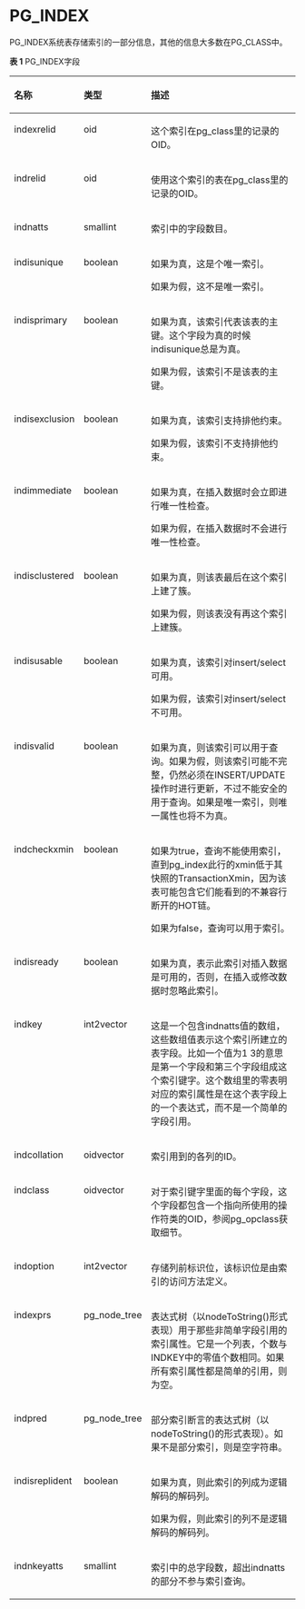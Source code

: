 # PG\_INDEX<a name="ZH-CN_TOPIC_0289900943"></a>

PG\_INDEX系统表存储索引的一部分信息，其他的信息大多数在PG\_CLASS中。

**表 1**  PG\_INDEX字段

<a name="zh-cn_topic_0283137672_zh-cn_topic_0237122293_zh-cn_topic_0059777688_t553335b97ca24b16be6f2a8fad19d59a"></a>
<table><thead align="left"><tr id="zh-cn_topic_0283137672_zh-cn_topic_0237122293_zh-cn_topic_0059777688_r77b1feeaf06f47c39276851270d7af5d"><th class="cellrowborder" valign="top" width="16.64%" id="mcps1.2.4.1.1"><p id="zh-cn_topic_0283137672_zh-cn_topic_0237122293_zh-cn_topic_0059777688_a52f340d7cc2141db93937ece7a2eb472"><a name="zh-cn_topic_0283137672_zh-cn_topic_0237122293_zh-cn_topic_0059777688_a52f340d7cc2141db93937ece7a2eb472"></a><a name="zh-cn_topic_0283137672_zh-cn_topic_0237122293_zh-cn_topic_0059777688_a52f340d7cc2141db93937ece7a2eb472"></a>名称</p>
</th>
<th class="cellrowborder" valign="top" width="17.04%" id="mcps1.2.4.1.2"><p id="zh-cn_topic_0283137672_zh-cn_topic_0237122293_zh-cn_topic_0059777688_ab9c8ba4e413e451c80f893467f0a3e4a"><a name="zh-cn_topic_0283137672_zh-cn_topic_0237122293_zh-cn_topic_0059777688_ab9c8ba4e413e451c80f893467f0a3e4a"></a><a name="zh-cn_topic_0283137672_zh-cn_topic_0237122293_zh-cn_topic_0059777688_ab9c8ba4e413e451c80f893467f0a3e4a"></a>类型</p>
</th>
<th class="cellrowborder" valign="top" width="66.32000000000001%" id="mcps1.2.4.1.3"><p id="zh-cn_topic_0283137672_zh-cn_topic_0237122293_zh-cn_topic_0059777688_a120f6b19c1784330a7ccd62dcc61e4a5"><a name="zh-cn_topic_0283137672_zh-cn_topic_0237122293_zh-cn_topic_0059777688_a120f6b19c1784330a7ccd62dcc61e4a5"></a><a name="zh-cn_topic_0283137672_zh-cn_topic_0237122293_zh-cn_topic_0059777688_a120f6b19c1784330a7ccd62dcc61e4a5"></a>描述</p>
</th>
</tr>
</thead>
<tbody><tr id="zh-cn_topic_0283137672_zh-cn_topic_0237122293_zh-cn_topic_0059777688_rda19630333f04264a89ae62d66ca4941"><td class="cellrowborder" valign="top" width="16.64%" headers="mcps1.2.4.1.1 "><p id="zh-cn_topic_0283137672_zh-cn_topic_0237122293_zh-cn_topic_0059777688_a5383bc791c4a4fbc88c372df64f2e0bc"><a name="zh-cn_topic_0283137672_zh-cn_topic_0237122293_zh-cn_topic_0059777688_a5383bc791c4a4fbc88c372df64f2e0bc"></a><a name="zh-cn_topic_0283137672_zh-cn_topic_0237122293_zh-cn_topic_0059777688_a5383bc791c4a4fbc88c372df64f2e0bc"></a>indexrelid</p>
</td>
<td class="cellrowborder" valign="top" width="17.04%" headers="mcps1.2.4.1.2 "><p id="zh-cn_topic_0283137672_zh-cn_topic_0237122293_zh-cn_topic_0059777688_ae85c6d394a324e95ad384d13b6258e28"><a name="zh-cn_topic_0283137672_zh-cn_topic_0237122293_zh-cn_topic_0059777688_ae85c6d394a324e95ad384d13b6258e28"></a><a name="zh-cn_topic_0283137672_zh-cn_topic_0237122293_zh-cn_topic_0059777688_ae85c6d394a324e95ad384d13b6258e28"></a>oid</p>
</td>
<td class="cellrowborder" valign="top" width="66.32000000000001%" headers="mcps1.2.4.1.3 "><p id="zh-cn_topic_0283137672_zh-cn_topic_0237122293_zh-cn_topic_0059777688_abdd4dc14fdfb4464849e008632648e3a"><a name="zh-cn_topic_0283137672_zh-cn_topic_0237122293_zh-cn_topic_0059777688_abdd4dc14fdfb4464849e008632648e3a"></a><a name="zh-cn_topic_0283137672_zh-cn_topic_0237122293_zh-cn_topic_0059777688_abdd4dc14fdfb4464849e008632648e3a"></a>这个索引在pg_class里的记录的OID。</p>
</td>
</tr>
<tr id="zh-cn_topic_0283137672_zh-cn_topic_0237122293_zh-cn_topic_0059777688_r76daafb9724149938d1681b7ad19a4ef"><td class="cellrowborder" valign="top" width="16.64%" headers="mcps1.2.4.1.1 "><p id="zh-cn_topic_0283137672_zh-cn_topic_0237122293_zh-cn_topic_0059777688_a222e176139384534a18ea1157cd862f2"><a name="zh-cn_topic_0283137672_zh-cn_topic_0237122293_zh-cn_topic_0059777688_a222e176139384534a18ea1157cd862f2"></a><a name="zh-cn_topic_0283137672_zh-cn_topic_0237122293_zh-cn_topic_0059777688_a222e176139384534a18ea1157cd862f2"></a>indrelid</p>
</td>
<td class="cellrowborder" valign="top" width="17.04%" headers="mcps1.2.4.1.2 "><p id="zh-cn_topic_0283137672_zh-cn_topic_0237122293_zh-cn_topic_0059777688_a8d7bf386b14f464c9b7a9f6735ba5003"><a name="zh-cn_topic_0283137672_zh-cn_topic_0237122293_zh-cn_topic_0059777688_a8d7bf386b14f464c9b7a9f6735ba5003"></a><a name="zh-cn_topic_0283137672_zh-cn_topic_0237122293_zh-cn_topic_0059777688_a8d7bf386b14f464c9b7a9f6735ba5003"></a>oid</p>
</td>
<td class="cellrowborder" valign="top" width="66.32000000000001%" headers="mcps1.2.4.1.3 "><p id="zh-cn_topic_0283137672_zh-cn_topic_0237122293_zh-cn_topic_0059777688_a993177e8a75d444ea7b170e5d6e08a5f"><a name="zh-cn_topic_0283137672_zh-cn_topic_0237122293_zh-cn_topic_0059777688_a993177e8a75d444ea7b170e5d6e08a5f"></a><a name="zh-cn_topic_0283137672_zh-cn_topic_0237122293_zh-cn_topic_0059777688_a993177e8a75d444ea7b170e5d6e08a5f"></a>使用这个索引的表在pg_class里的记录的OID。</p>
</td>
</tr>
<tr id="zh-cn_topic_0283137672_zh-cn_topic_0237122293_zh-cn_topic_0059777688_r2dfe0cbf429a4350a2fe62e9bab624a4"><td class="cellrowborder" valign="top" width="16.64%" headers="mcps1.2.4.1.1 "><p id="zh-cn_topic_0283137672_zh-cn_topic_0237122293_zh-cn_topic_0059777688_a1a5f47b7c444448b88e60d6d5f5dc121"><a name="zh-cn_topic_0283137672_zh-cn_topic_0237122293_zh-cn_topic_0059777688_a1a5f47b7c444448b88e60d6d5f5dc121"></a><a name="zh-cn_topic_0283137672_zh-cn_topic_0237122293_zh-cn_topic_0059777688_a1a5f47b7c444448b88e60d6d5f5dc121"></a>indnatts</p>
</td>
<td class="cellrowborder" valign="top" width="17.04%" headers="mcps1.2.4.1.2 "><p id="zh-cn_topic_0283137672_zh-cn_topic_0237122293_zh-cn_topic_0059777688_a1f04d6c82aa64d05b44d205b6c14b959"><a name="zh-cn_topic_0283137672_zh-cn_topic_0237122293_zh-cn_topic_0059777688_a1f04d6c82aa64d05b44d205b6c14b959"></a><a name="zh-cn_topic_0283137672_zh-cn_topic_0237122293_zh-cn_topic_0059777688_a1f04d6c82aa64d05b44d205b6c14b959"></a>smallint</p>
</td>
<td class="cellrowborder" valign="top" width="66.32000000000001%" headers="mcps1.2.4.1.3 "><p id="zh-cn_topic_0283137672_zh-cn_topic_0237122293_zh-cn_topic_0059777688_a2d6fd8d03f0d4cd5b2a48c6ce501ed96"><a name="zh-cn_topic_0283137672_zh-cn_topic_0237122293_zh-cn_topic_0059777688_a2d6fd8d03f0d4cd5b2a48c6ce501ed96"></a><a name="zh-cn_topic_0283137672_zh-cn_topic_0237122293_zh-cn_topic_0059777688_a2d6fd8d03f0d4cd5b2a48c6ce501ed96"></a>索引中的字段数目。</p>
</td>
</tr>
<tr id="zh-cn_topic_0283137672_zh-cn_topic_0237122293_zh-cn_topic_0059777688_r34e3244c232740d09d19a1de04094568"><td class="cellrowborder" valign="top" width="16.64%" headers="mcps1.2.4.1.1 "><p id="zh-cn_topic_0283137672_zh-cn_topic_0237122293_zh-cn_topic_0059777688_ad215b838acea44a7826083d333c18bfd"><a name="zh-cn_topic_0283137672_zh-cn_topic_0237122293_zh-cn_topic_0059777688_ad215b838acea44a7826083d333c18bfd"></a><a name="zh-cn_topic_0283137672_zh-cn_topic_0237122293_zh-cn_topic_0059777688_ad215b838acea44a7826083d333c18bfd"></a>indisunique</p>
</td>
<td class="cellrowborder" valign="top" width="17.04%" headers="mcps1.2.4.1.2 "><p id="zh-cn_topic_0283137672_zh-cn_topic_0237122293_zh-cn_topic_0059777688_a6821b1e839444d568f721ba2d8f8458e"><a name="zh-cn_topic_0283137672_zh-cn_topic_0237122293_zh-cn_topic_0059777688_a6821b1e839444d568f721ba2d8f8458e"></a><a name="zh-cn_topic_0283137672_zh-cn_topic_0237122293_zh-cn_topic_0059777688_a6821b1e839444d568f721ba2d8f8458e"></a><span id="zh-cn_topic_0283137672_zh-cn_topic_0237122293_text362112872711"><a name="zh-cn_topic_0283137672_zh-cn_topic_0237122293_text362112872711"></a><a name="zh-cn_topic_0283137672_zh-cn_topic_0237122293_text362112872711"></a>boolean</span></p>
</td>
<td class="cellrowborder" valign="top" width="66.32000000000001%" headers="mcps1.2.4.1.3 "><p id="zh-cn_topic_0283137672_zh-cn_topic_0237122293_zh-cn_topic_0059777688_a40aabb1b82c74dc9acab0e2283b771bd"><a name="zh-cn_topic_0283137672_zh-cn_topic_0237122293_zh-cn_topic_0059777688_a40aabb1b82c74dc9acab0e2283b771bd"></a><a name="zh-cn_topic_0283137672_zh-cn_topic_0237122293_zh-cn_topic_0059777688_a40aabb1b82c74dc9acab0e2283b771bd"></a>如果为真，这是个唯一索引。</p>
<p id="p1598240124913"><a name="p1598240124913"></a><a name="p1598240124913"></a>如果为假，这不是唯一索引。</p>
</td>
</tr>
<tr id="zh-cn_topic_0283137672_zh-cn_topic_0237122293_zh-cn_topic_0059777688_r409491d9b4c9440986aa3f5cc95777ea"><td class="cellrowborder" valign="top" width="16.64%" headers="mcps1.2.4.1.1 "><p id="zh-cn_topic_0283137672_zh-cn_topic_0237122293_zh-cn_topic_0059777688_a83a1664e3826411c8666af8b97ca0ebd"><a name="zh-cn_topic_0283137672_zh-cn_topic_0237122293_zh-cn_topic_0059777688_a83a1664e3826411c8666af8b97ca0ebd"></a><a name="zh-cn_topic_0283137672_zh-cn_topic_0237122293_zh-cn_topic_0059777688_a83a1664e3826411c8666af8b97ca0ebd"></a>indisprimary</p>
</td>
<td class="cellrowborder" valign="top" width="17.04%" headers="mcps1.2.4.1.2 "><p id="zh-cn_topic_0283137672_zh-cn_topic_0237122293_zh-cn_topic_0059777688_a9983fb6a42324fb1a342702813c73974"><a name="zh-cn_topic_0283137672_zh-cn_topic_0237122293_zh-cn_topic_0059777688_a9983fb6a42324fb1a342702813c73974"></a><a name="zh-cn_topic_0283137672_zh-cn_topic_0237122293_zh-cn_topic_0059777688_a9983fb6a42324fb1a342702813c73974"></a><span id="zh-cn_topic_0283137672_zh-cn_topic_0237122293_text186518283274"><a name="zh-cn_topic_0283137672_zh-cn_topic_0237122293_text186518283274"></a><a name="zh-cn_topic_0283137672_zh-cn_topic_0237122293_text186518283274"></a>boolean</span></p>
</td>
<td class="cellrowborder" valign="top" width="66.32000000000001%" headers="mcps1.2.4.1.3 "><p id="zh-cn_topic_0283137672_zh-cn_topic_0237122293_zh-cn_topic_0059777688_a9276fbb2d2fb4236a099fd0a00e94f96"><a name="zh-cn_topic_0283137672_zh-cn_topic_0237122293_zh-cn_topic_0059777688_a9276fbb2d2fb4236a099fd0a00e94f96"></a><a name="zh-cn_topic_0283137672_zh-cn_topic_0237122293_zh-cn_topic_0059777688_a9276fbb2d2fb4236a099fd0a00e94f96"></a>如果为真，该索引代表该表的主键。这个字段为真的时候indisunique总是为真。</p>
<p id="p131492212503"><a name="p131492212503"></a><a name="p131492212503"></a>如果为假，该索引不是该表的主键。</p>
</td>
</tr>
<tr id="zh-cn_topic_0283137672_zh-cn_topic_0237122293_zh-cn_topic_0059777688_r27223efa87c247cab272f0e9afeb9e1b"><td class="cellrowborder" valign="top" width="16.64%" headers="mcps1.2.4.1.1 "><p id="zh-cn_topic_0283137672_zh-cn_topic_0237122293_zh-cn_topic_0059777688_a36f149ac35404f56b796203cf469fec7"><a name="zh-cn_topic_0283137672_zh-cn_topic_0237122293_zh-cn_topic_0059777688_a36f149ac35404f56b796203cf469fec7"></a><a name="zh-cn_topic_0283137672_zh-cn_topic_0237122293_zh-cn_topic_0059777688_a36f149ac35404f56b796203cf469fec7"></a>indisexclusion</p>
</td>
<td class="cellrowborder" valign="top" width="17.04%" headers="mcps1.2.4.1.2 "><p id="zh-cn_topic_0283137672_zh-cn_topic_0237122293_zh-cn_topic_0059777688_a3daad8e698f14ed8ac5579864a14a390"><a name="zh-cn_topic_0283137672_zh-cn_topic_0237122293_zh-cn_topic_0059777688_a3daad8e698f14ed8ac5579864a14a390"></a><a name="zh-cn_topic_0283137672_zh-cn_topic_0237122293_zh-cn_topic_0059777688_a3daad8e698f14ed8ac5579864a14a390"></a><span id="zh-cn_topic_0283137672_zh-cn_topic_0237122293_text45681729152717"><a name="zh-cn_topic_0283137672_zh-cn_topic_0237122293_text45681729152717"></a><a name="zh-cn_topic_0283137672_zh-cn_topic_0237122293_text45681729152717"></a>boolean</span></p>
</td>
<td class="cellrowborder" valign="top" width="66.32000000000001%" headers="mcps1.2.4.1.3 "><p id="zh-cn_topic_0283137672_zh-cn_topic_0237122293_zh-cn_topic_0059777688_a054682b61f34443f91d0a9358f68bfee"><a name="zh-cn_topic_0283137672_zh-cn_topic_0237122293_zh-cn_topic_0059777688_a054682b61f34443f91d0a9358f68bfee"></a><a name="zh-cn_topic_0283137672_zh-cn_topic_0237122293_zh-cn_topic_0059777688_a054682b61f34443f91d0a9358f68bfee"></a>如果为真，该索引支持排他约束。</p>
<p id="p10320154845013"><a name="p10320154845013"></a><a name="p10320154845013"></a>如果为假，该索引不支持排他约束。</p>
</td>
</tr>
<tr id="zh-cn_topic_0283137672_zh-cn_topic_0237122293_zh-cn_topic_0059777688_rfa1693b1812d465aa6aa1eb8e46e2a8b"><td class="cellrowborder" valign="top" width="16.64%" headers="mcps1.2.4.1.1 "><p id="zh-cn_topic_0283137672_zh-cn_topic_0237122293_zh-cn_topic_0059777688_a8ef49acce4c0480f9b560831ed378549"><a name="zh-cn_topic_0283137672_zh-cn_topic_0237122293_zh-cn_topic_0059777688_a8ef49acce4c0480f9b560831ed378549"></a><a name="zh-cn_topic_0283137672_zh-cn_topic_0237122293_zh-cn_topic_0059777688_a8ef49acce4c0480f9b560831ed378549"></a>indimmediate</p>
</td>
<td class="cellrowborder" valign="top" width="17.04%" headers="mcps1.2.4.1.2 "><p id="zh-cn_topic_0283137672_zh-cn_topic_0237122293_zh-cn_topic_0059777688_a06513beb51234a37ad78f583998c0e71"><a name="zh-cn_topic_0283137672_zh-cn_topic_0237122293_zh-cn_topic_0059777688_a06513beb51234a37ad78f583998c0e71"></a><a name="zh-cn_topic_0283137672_zh-cn_topic_0237122293_zh-cn_topic_0059777688_a06513beb51234a37ad78f583998c0e71"></a><span id="zh-cn_topic_0283137672_zh-cn_topic_0237122293_text8310203042716"><a name="zh-cn_topic_0283137672_zh-cn_topic_0237122293_text8310203042716"></a><a name="zh-cn_topic_0283137672_zh-cn_topic_0237122293_text8310203042716"></a>boolean</span></p>
</td>
<td class="cellrowborder" valign="top" width="66.32000000000001%" headers="mcps1.2.4.1.3 "><p id="zh-cn_topic_0283137672_zh-cn_topic_0237122293_zh-cn_topic_0059777688_a5596b2a3b24d485c8a826e34181999d2"><a name="zh-cn_topic_0283137672_zh-cn_topic_0237122293_zh-cn_topic_0059777688_a5596b2a3b24d485c8a826e34181999d2"></a><a name="zh-cn_topic_0283137672_zh-cn_topic_0237122293_zh-cn_topic_0059777688_a5596b2a3b24d485c8a826e34181999d2"></a>如果为真，在插入数据时会立即进行唯一性检查。</p>
<p id="p11173115155117"><a name="p11173115155117"></a><a name="p11173115155117"></a>如果为假，在插入数据时不会进行唯一性检查。</p>
</td>
</tr>
<tr id="zh-cn_topic_0283137672_zh-cn_topic_0237122293_zh-cn_topic_0059777688_r6b2cba9478774b5fb1b86a5ccc1df906"><td class="cellrowborder" valign="top" width="16.64%" headers="mcps1.2.4.1.1 "><p id="zh-cn_topic_0283137672_zh-cn_topic_0237122293_zh-cn_topic_0059777688_a6e8e3e919fd246f7bad3453180693210"><a name="zh-cn_topic_0283137672_zh-cn_topic_0237122293_zh-cn_topic_0059777688_a6e8e3e919fd246f7bad3453180693210"></a><a name="zh-cn_topic_0283137672_zh-cn_topic_0237122293_zh-cn_topic_0059777688_a6e8e3e919fd246f7bad3453180693210"></a>indisclustered</p>
</td>
<td class="cellrowborder" valign="top" width="17.04%" headers="mcps1.2.4.1.2 "><p id="zh-cn_topic_0283137672_zh-cn_topic_0237122293_zh-cn_topic_0059777688_aef6f68b77235493484c9bf7bfa74095e"><a name="zh-cn_topic_0283137672_zh-cn_topic_0237122293_zh-cn_topic_0059777688_aef6f68b77235493484c9bf7bfa74095e"></a><a name="zh-cn_topic_0283137672_zh-cn_topic_0237122293_zh-cn_topic_0059777688_aef6f68b77235493484c9bf7bfa74095e"></a><span id="zh-cn_topic_0283137672_zh-cn_topic_0237122293_text13201331162712"><a name="zh-cn_topic_0283137672_zh-cn_topic_0237122293_text13201331162712"></a><a name="zh-cn_topic_0283137672_zh-cn_topic_0237122293_text13201331162712"></a>boolean</span></p>
</td>
<td class="cellrowborder" valign="top" width="66.32000000000001%" headers="mcps1.2.4.1.3 "><p id="zh-cn_topic_0283137672_zh-cn_topic_0237122293_zh-cn_topic_0059777688_a26e747b0b2ba464ba1de89d4cc49d364"><a name="zh-cn_topic_0283137672_zh-cn_topic_0237122293_zh-cn_topic_0059777688_a26e747b0b2ba464ba1de89d4cc49d364"></a><a name="zh-cn_topic_0283137672_zh-cn_topic_0237122293_zh-cn_topic_0059777688_a26e747b0b2ba464ba1de89d4cc49d364"></a>如果为真，则该表最后在这个索引上建了簇。</p>
<p id="p4106043175113"><a name="p4106043175113"></a><a name="p4106043175113"></a>如果为假，则该表没有再这个索引上建簇。</p>
</td>
</tr>
<tr id="zh-cn_topic_0283137672_zh-cn_topic_0237122293_zh-cn_topic_0059777688_r6ac01e895ae844458ed48a4c146e1c10"><td class="cellrowborder" valign="top" width="16.64%" headers="mcps1.2.4.1.1 "><p id="zh-cn_topic_0283137672_zh-cn_topic_0237122293_zh-cn_topic_0059777688_a2eb57e5d1cba432b9f255adf526bfa1c"><a name="zh-cn_topic_0283137672_zh-cn_topic_0237122293_zh-cn_topic_0059777688_a2eb57e5d1cba432b9f255adf526bfa1c"></a><a name="zh-cn_topic_0283137672_zh-cn_topic_0237122293_zh-cn_topic_0059777688_a2eb57e5d1cba432b9f255adf526bfa1c"></a>indisusable</p>
</td>
<td class="cellrowborder" valign="top" width="17.04%" headers="mcps1.2.4.1.2 "><p id="zh-cn_topic_0283137672_zh-cn_topic_0237122293_zh-cn_topic_0059777688_a70815f306d17411aa87c22a66ead38ea"><a name="zh-cn_topic_0283137672_zh-cn_topic_0237122293_zh-cn_topic_0059777688_a70815f306d17411aa87c22a66ead38ea"></a><a name="zh-cn_topic_0283137672_zh-cn_topic_0237122293_zh-cn_topic_0059777688_a70815f306d17411aa87c22a66ead38ea"></a><span id="zh-cn_topic_0283137672_zh-cn_topic_0237122293_text1179419315278"><a name="zh-cn_topic_0283137672_zh-cn_topic_0237122293_text1179419315278"></a><a name="zh-cn_topic_0283137672_zh-cn_topic_0237122293_text1179419315278"></a>boolean</span></p>
</td>
<td class="cellrowborder" valign="top" width="66.32000000000001%" headers="mcps1.2.4.1.3 "><p id="zh-cn_topic_0283137672_zh-cn_topic_0237122293_zh-cn_topic_0059777688_a1e9a2842d3764e9bb00b09f4168e664d"><a name="zh-cn_topic_0283137672_zh-cn_topic_0237122293_zh-cn_topic_0059777688_a1e9a2842d3764e9bb00b09f4168e664d"></a><a name="zh-cn_topic_0283137672_zh-cn_topic_0237122293_zh-cn_topic_0059777688_a1e9a2842d3764e9bb00b09f4168e664d"></a>如果为真，该索引对insert/select可用。</p>
<p id="p39758146529"><a name="p39758146529"></a><a name="p39758146529"></a>如果为假，该索引对insert/select不可用。</p>
</td>
</tr>
<tr id="zh-cn_topic_0283137672_zh-cn_topic_0237122293_zh-cn_topic_0059777688_rfbd6327b187142b28312d9a913cba409"><td class="cellrowborder" valign="top" width="16.64%" headers="mcps1.2.4.1.1 "><p id="zh-cn_topic_0283137672_zh-cn_topic_0237122293_zh-cn_topic_0059777688_ac88ecdc2f42e4245ac3891dbb9cf7131"><a name="zh-cn_topic_0283137672_zh-cn_topic_0237122293_zh-cn_topic_0059777688_ac88ecdc2f42e4245ac3891dbb9cf7131"></a><a name="zh-cn_topic_0283137672_zh-cn_topic_0237122293_zh-cn_topic_0059777688_ac88ecdc2f42e4245ac3891dbb9cf7131"></a>indisvalid</p>
</td>
<td class="cellrowborder" valign="top" width="17.04%" headers="mcps1.2.4.1.2 "><p id="zh-cn_topic_0283137672_zh-cn_topic_0237122293_zh-cn_topic_0059777688_a6920cadae3cc4370a94125229a00f639"><a name="zh-cn_topic_0283137672_zh-cn_topic_0237122293_zh-cn_topic_0059777688_a6920cadae3cc4370a94125229a00f639"></a><a name="zh-cn_topic_0283137672_zh-cn_topic_0237122293_zh-cn_topic_0059777688_a6920cadae3cc4370a94125229a00f639"></a><span id="zh-cn_topic_0283137672_zh-cn_topic_0237122293_text2479532172713"><a name="zh-cn_topic_0283137672_zh-cn_topic_0237122293_text2479532172713"></a><a name="zh-cn_topic_0283137672_zh-cn_topic_0237122293_text2479532172713"></a>boolean</span></p>
</td>
<td class="cellrowborder" valign="top" width="66.32000000000001%" headers="mcps1.2.4.1.3 "><p id="zh-cn_topic_0283137672_zh-cn_topic_0237122293_zh-cn_topic_0059777688_aa446b985bd22483cab2182807d854aa5"><a name="zh-cn_topic_0283137672_zh-cn_topic_0237122293_zh-cn_topic_0059777688_aa446b985bd22483cab2182807d854aa5"></a><a name="zh-cn_topic_0283137672_zh-cn_topic_0237122293_zh-cn_topic_0059777688_aa446b985bd22483cab2182807d854aa5"></a>如果为真，则该索引可以用于查询。如果为假，则该索引可能不完整，仍然必须在INSERT/UPDATE操作时进行更新，不过不能安全的用于查询。如果是唯一索引，则唯一属性也将不为真。</p>
</td>
</tr>
<tr id="zh-cn_topic_0283137672_zh-cn_topic_0237122293_zh-cn_topic_0059777688_r9af4055f031e45369e14691d4cf7088b"><td class="cellrowborder" valign="top" width="16.64%" headers="mcps1.2.4.1.1 "><p id="zh-cn_topic_0283137672_zh-cn_topic_0237122293_zh-cn_topic_0059777688_a324a23d89c3844159c6c26d6e6154502"><a name="zh-cn_topic_0283137672_zh-cn_topic_0237122293_zh-cn_topic_0059777688_a324a23d89c3844159c6c26d6e6154502"></a><a name="zh-cn_topic_0283137672_zh-cn_topic_0237122293_zh-cn_topic_0059777688_a324a23d89c3844159c6c26d6e6154502"></a>indcheckxmin</p>
</td>
<td class="cellrowborder" valign="top" width="17.04%" headers="mcps1.2.4.1.2 "><p id="zh-cn_topic_0283137672_zh-cn_topic_0237122293_zh-cn_topic_0059777688_a43ac01fee092490f9d249381cc5a1176"><a name="zh-cn_topic_0283137672_zh-cn_topic_0237122293_zh-cn_topic_0059777688_a43ac01fee092490f9d249381cc5a1176"></a><a name="zh-cn_topic_0283137672_zh-cn_topic_0237122293_zh-cn_topic_0059777688_a43ac01fee092490f9d249381cc5a1176"></a><span id="zh-cn_topic_0283137672_zh-cn_topic_0237122293_text14210534102712"><a name="zh-cn_topic_0283137672_zh-cn_topic_0237122293_text14210534102712"></a><a name="zh-cn_topic_0283137672_zh-cn_topic_0237122293_text14210534102712"></a>boolean</span></p>
</td>
<td class="cellrowborder" valign="top" width="66.32000000000001%" headers="mcps1.2.4.1.3 "><p id="zh-cn_topic_0283137672_zh-cn_topic_0237122293_zh-cn_topic_0059777688_afc8aba22c59b4de3835818d70342b2d3"><a name="zh-cn_topic_0283137672_zh-cn_topic_0237122293_zh-cn_topic_0059777688_afc8aba22c59b4de3835818d70342b2d3"></a><a name="zh-cn_topic_0283137672_zh-cn_topic_0237122293_zh-cn_topic_0059777688_afc8aba22c59b4de3835818d70342b2d3"></a>如果为true，查询不能使用索引，直到pg_index此行的xmin低于其快照的TransactionXmin，因为该表可能包含它们能看到的不兼容行断开的HOT链。</p>
<p id="p20263357205212"><a name="p20263357205212"></a><a name="p20263357205212"></a>如果为false，查询可以用于索引。</p>
</td>
</tr>
<tr id="zh-cn_topic_0283137672_zh-cn_topic_0237122293_zh-cn_topic_0059777688_re29311ced40740ce995d05a0f1b0e641"><td class="cellrowborder" valign="top" width="16.64%" headers="mcps1.2.4.1.1 "><p id="zh-cn_topic_0283137672_zh-cn_topic_0237122293_zh-cn_topic_0059777688_ad4ff222c8fa24277838ba72b74b41834"><a name="zh-cn_topic_0283137672_zh-cn_topic_0237122293_zh-cn_topic_0059777688_ad4ff222c8fa24277838ba72b74b41834"></a><a name="zh-cn_topic_0283137672_zh-cn_topic_0237122293_zh-cn_topic_0059777688_ad4ff222c8fa24277838ba72b74b41834"></a>indisready</p>
</td>
<td class="cellrowborder" valign="top" width="17.04%" headers="mcps1.2.4.1.2 "><p id="zh-cn_topic_0283137672_zh-cn_topic_0237122293_zh-cn_topic_0059777688_a2709f69cdf8e4aa1b740dc20f2f20424"><a name="zh-cn_topic_0283137672_zh-cn_topic_0237122293_zh-cn_topic_0059777688_a2709f69cdf8e4aa1b740dc20f2f20424"></a><a name="zh-cn_topic_0283137672_zh-cn_topic_0237122293_zh-cn_topic_0059777688_a2709f69cdf8e4aa1b740dc20f2f20424"></a><span id="zh-cn_topic_0283137672_zh-cn_topic_0237122293_text1498013344277"><a name="zh-cn_topic_0283137672_zh-cn_topic_0237122293_text1498013344277"></a><a name="zh-cn_topic_0283137672_zh-cn_topic_0237122293_text1498013344277"></a>boolean</span></p>
</td>
<td class="cellrowborder" valign="top" width="66.32000000000001%" headers="mcps1.2.4.1.3 "><p id="zh-cn_topic_0283137672_zh-cn_topic_0237122293_zh-cn_topic_0059777688_aabc2b6e26777411bb5ee8262d99d9e42"><a name="zh-cn_topic_0283137672_zh-cn_topic_0237122293_zh-cn_topic_0059777688_aabc2b6e26777411bb5ee8262d99d9e42"></a><a name="zh-cn_topic_0283137672_zh-cn_topic_0237122293_zh-cn_topic_0059777688_aabc2b6e26777411bb5ee8262d99d9e42"></a>如果为真，表示此索引对插入数据是可用的，否则，在插入或修改数据时忽略此索引。</p>
</td>
</tr>
<tr id="zh-cn_topic_0283137672_zh-cn_topic_0237122293_zh-cn_topic_0059777688_rc0608e1fefd14ee0b3d16034e3000328"><td class="cellrowborder" valign="top" width="16.64%" headers="mcps1.2.4.1.1 "><p id="zh-cn_topic_0283137672_zh-cn_topic_0237122293_zh-cn_topic_0059777688_adfa31801724b4a258dcb4e6fbebbd3e0"><a name="zh-cn_topic_0283137672_zh-cn_topic_0237122293_zh-cn_topic_0059777688_adfa31801724b4a258dcb4e6fbebbd3e0"></a><a name="zh-cn_topic_0283137672_zh-cn_topic_0237122293_zh-cn_topic_0059777688_adfa31801724b4a258dcb4e6fbebbd3e0"></a>indkey</p>
</td>
<td class="cellrowborder" valign="top" width="17.04%" headers="mcps1.2.4.1.2 "><p id="zh-cn_topic_0283137672_zh-cn_topic_0237122293_zh-cn_topic_0059777688_a5780cd793ce34403b78b955ee548ab69"><a name="zh-cn_topic_0283137672_zh-cn_topic_0237122293_zh-cn_topic_0059777688_a5780cd793ce34403b78b955ee548ab69"></a><a name="zh-cn_topic_0283137672_zh-cn_topic_0237122293_zh-cn_topic_0059777688_a5780cd793ce34403b78b955ee548ab69"></a>int2vector</p>
</td>
<td class="cellrowborder" valign="top" width="66.32000000000001%" headers="mcps1.2.4.1.3 "><p id="zh-cn_topic_0283137672_zh-cn_topic_0237122293_zh-cn_topic_0059777688_af5eb10fa3b414c1cb93517e6629db692"><a name="zh-cn_topic_0283137672_zh-cn_topic_0237122293_zh-cn_topic_0059777688_af5eb10fa3b414c1cb93517e6629db692"></a><a name="zh-cn_topic_0283137672_zh-cn_topic_0237122293_zh-cn_topic_0059777688_af5eb10fa3b414c1cb93517e6629db692"></a>这是一个包含indnatts值的数组，这些数组值表示这个索引所建立的表字段。比如一个值为1 3的意思是第一个字段和第三个字段组成这个索引键字。这个数组里的零表明对应的索引属性是在这个表字段上的一个表达式，而不是一个简单的字段引用。</p>
</td>
</tr>
<tr id="zh-cn_topic_0283137672_zh-cn_topic_0237122293_zh-cn_topic_0059777688_r9bccf795166c433f99d702e7e4914bbe"><td class="cellrowborder" valign="top" width="16.64%" headers="mcps1.2.4.1.1 "><p id="zh-cn_topic_0283137672_zh-cn_topic_0237122293_zh-cn_topic_0059777688_a459531d4164647be96773cf257d8cb3b"><a name="zh-cn_topic_0283137672_zh-cn_topic_0237122293_zh-cn_topic_0059777688_a459531d4164647be96773cf257d8cb3b"></a><a name="zh-cn_topic_0283137672_zh-cn_topic_0237122293_zh-cn_topic_0059777688_a459531d4164647be96773cf257d8cb3b"></a>indcollation</p>
</td>
<td class="cellrowborder" valign="top" width="17.04%" headers="mcps1.2.4.1.2 "><p id="zh-cn_topic_0283137672_zh-cn_topic_0237122293_zh-cn_topic_0059777688_aab9e11908d804af482c6ee3cdf10457b"><a name="zh-cn_topic_0283137672_zh-cn_topic_0237122293_zh-cn_topic_0059777688_aab9e11908d804af482c6ee3cdf10457b"></a><a name="zh-cn_topic_0283137672_zh-cn_topic_0237122293_zh-cn_topic_0059777688_aab9e11908d804af482c6ee3cdf10457b"></a>oidvector</p>
<p id="zh-cn_topic_0283137672_zh-cn_topic_0237122293_zh-cn_topic_0059777688_a6948d083ab69439ab0d5b31d637d21e9"><a name="zh-cn_topic_0283137672_zh-cn_topic_0237122293_zh-cn_topic_0059777688_a6948d083ab69439ab0d5b31d637d21e9"></a><a name="zh-cn_topic_0283137672_zh-cn_topic_0237122293_zh-cn_topic_0059777688_a6948d083ab69439ab0d5b31d637d21e9"></a></p>
</td>
<td class="cellrowborder" valign="top" width="66.32000000000001%" headers="mcps1.2.4.1.3 "><p id="zh-cn_topic_0283137672_zh-cn_topic_0237122293_zh-cn_topic_0059777688_aa16affacd7ea4979b27420fc7cb88937"><a name="zh-cn_topic_0283137672_zh-cn_topic_0237122293_zh-cn_topic_0059777688_aa16affacd7ea4979b27420fc7cb88937"></a><a name="zh-cn_topic_0283137672_zh-cn_topic_0237122293_zh-cn_topic_0059777688_aa16affacd7ea4979b27420fc7cb88937"></a>索引用到的各列的ID。</p>
</td>
</tr>
<tr id="zh-cn_topic_0283137672_zh-cn_topic_0237122293_zh-cn_topic_0059777688_rba42f9b30226419481a1ac6f2fbfee97"><td class="cellrowborder" valign="top" width="16.64%" headers="mcps1.2.4.1.1 "><p id="zh-cn_topic_0283137672_zh-cn_topic_0237122293_zh-cn_topic_0059777688_a34b634659211446ca4fc8d6266a0b512"><a name="zh-cn_topic_0283137672_zh-cn_topic_0237122293_zh-cn_topic_0059777688_a34b634659211446ca4fc8d6266a0b512"></a><a name="zh-cn_topic_0283137672_zh-cn_topic_0237122293_zh-cn_topic_0059777688_a34b634659211446ca4fc8d6266a0b512"></a>indclass</p>
</td>
<td class="cellrowborder" valign="top" width="17.04%" headers="mcps1.2.4.1.2 "><p id="zh-cn_topic_0283137672_zh-cn_topic_0237122293_zh-cn_topic_0059777688_a26d6623040f44bfabcbeeae8123a9446"><a name="zh-cn_topic_0283137672_zh-cn_topic_0237122293_zh-cn_topic_0059777688_a26d6623040f44bfabcbeeae8123a9446"></a><a name="zh-cn_topic_0283137672_zh-cn_topic_0237122293_zh-cn_topic_0059777688_a26d6623040f44bfabcbeeae8123a9446"></a>oidvector</p>
</td>
<td class="cellrowborder" valign="top" width="66.32000000000001%" headers="mcps1.2.4.1.3 "><p id="zh-cn_topic_0283137672_zh-cn_topic_0237122293_zh-cn_topic_0059777688_a4ed9429370a94feda34f6343ed92427d"><a name="zh-cn_topic_0283137672_zh-cn_topic_0237122293_zh-cn_topic_0059777688_a4ed9429370a94feda34f6343ed92427d"></a><a name="zh-cn_topic_0283137672_zh-cn_topic_0237122293_zh-cn_topic_0059777688_a4ed9429370a94feda34f6343ed92427d"></a>对于索引键字里面的每个字段，这个字段都包含一个指向所使用的操作符类的OID，参阅pg_opclass获取细节。</p>
</td>
</tr>
<tr id="zh-cn_topic_0283137672_zh-cn_topic_0237122293_zh-cn_topic_0059777688_r221671e0c94f4e7980248eaa9e9bb157"><td class="cellrowborder" valign="top" width="16.64%" headers="mcps1.2.4.1.1 "><p id="zh-cn_topic_0283137672_zh-cn_topic_0237122293_zh-cn_topic_0059777688_a7d86901b2de94ad694e60f1a32d57f5d"><a name="zh-cn_topic_0283137672_zh-cn_topic_0237122293_zh-cn_topic_0059777688_a7d86901b2de94ad694e60f1a32d57f5d"></a><a name="zh-cn_topic_0283137672_zh-cn_topic_0237122293_zh-cn_topic_0059777688_a7d86901b2de94ad694e60f1a32d57f5d"></a>indoption</p>
</td>
<td class="cellrowborder" valign="top" width="17.04%" headers="mcps1.2.4.1.2 "><p id="zh-cn_topic_0283137672_zh-cn_topic_0237122293_zh-cn_topic_0059777688_ac3995bc7a0e54e42a0ff7e8bb54310ae"><a name="zh-cn_topic_0283137672_zh-cn_topic_0237122293_zh-cn_topic_0059777688_ac3995bc7a0e54e42a0ff7e8bb54310ae"></a><a name="zh-cn_topic_0283137672_zh-cn_topic_0237122293_zh-cn_topic_0059777688_ac3995bc7a0e54e42a0ff7e8bb54310ae"></a>int2vector</p>
</td>
<td class="cellrowborder" valign="top" width="66.32000000000001%" headers="mcps1.2.4.1.3 "><p id="zh-cn_topic_0283137672_zh-cn_topic_0237122293_zh-cn_topic_0059777688_a2721018a6b8040fbb788d9058ddc2f55"><a name="zh-cn_topic_0283137672_zh-cn_topic_0237122293_zh-cn_topic_0059777688_a2721018a6b8040fbb788d9058ddc2f55"></a><a name="zh-cn_topic_0283137672_zh-cn_topic_0237122293_zh-cn_topic_0059777688_a2721018a6b8040fbb788d9058ddc2f55"></a>存储列前标识位，该标识位是由索引的访问方法定义。</p>
</td>
</tr>
<tr id="zh-cn_topic_0283137672_zh-cn_topic_0237122293_zh-cn_topic_0059777688_r4fbecf48c8444af7993f3c3cbbf0a634"><td class="cellrowborder" valign="top" width="16.64%" headers="mcps1.2.4.1.1 "><p id="zh-cn_topic_0283137672_zh-cn_topic_0237122293_zh-cn_topic_0059777688_ac74d6046c4d54bb39dd67769f7b06eb2"><a name="zh-cn_topic_0283137672_zh-cn_topic_0237122293_zh-cn_topic_0059777688_ac74d6046c4d54bb39dd67769f7b06eb2"></a><a name="zh-cn_topic_0283137672_zh-cn_topic_0237122293_zh-cn_topic_0059777688_ac74d6046c4d54bb39dd67769f7b06eb2"></a>indexprs</p>
</td>
<td class="cellrowborder" valign="top" width="17.04%" headers="mcps1.2.4.1.2 "><p id="zh-cn_topic_0283137672_zh-cn_topic_0237122293_zh-cn_topic_0059777688_a2fb397b9294943c6b1e981cabcae7525"><a name="zh-cn_topic_0283137672_zh-cn_topic_0237122293_zh-cn_topic_0059777688_a2fb397b9294943c6b1e981cabcae7525"></a><a name="zh-cn_topic_0283137672_zh-cn_topic_0237122293_zh-cn_topic_0059777688_a2fb397b9294943c6b1e981cabcae7525"></a>pg_node_tree</p>
</td>
<td class="cellrowborder" valign="top" width="66.32000000000001%" headers="mcps1.2.4.1.3 "><p id="zh-cn_topic_0283137672_zh-cn_topic_0237122293_zh-cn_topic_0059777688_a4b3d4cffafe74f339cc0ab0d197994b0"><a name="zh-cn_topic_0283137672_zh-cn_topic_0237122293_zh-cn_topic_0059777688_a4b3d4cffafe74f339cc0ab0d197994b0"></a><a name="zh-cn_topic_0283137672_zh-cn_topic_0237122293_zh-cn_topic_0059777688_a4b3d4cffafe74f339cc0ab0d197994b0"></a>表达式树（以nodeToString()形式表现）用于那些非简单字段引用的索引属性。它是一个列表，个数与INDKEY中的零值个数相同。如果所有索引属性都是简单的引用，则为空。</p>
</td>
</tr>
<tr id="zh-cn_topic_0283137672_zh-cn_topic_0237122293_zh-cn_topic_0059777688_rdd8ad769e3a74f02bfe6fd8222ddf784"><td class="cellrowborder" valign="top" width="16.64%" headers="mcps1.2.4.1.1 "><p id="zh-cn_topic_0283137672_zh-cn_topic_0237122293_zh-cn_topic_0059777688_a0dec360d33d6459992b80bf48b556931"><a name="zh-cn_topic_0283137672_zh-cn_topic_0237122293_zh-cn_topic_0059777688_a0dec360d33d6459992b80bf48b556931"></a><a name="zh-cn_topic_0283137672_zh-cn_topic_0237122293_zh-cn_topic_0059777688_a0dec360d33d6459992b80bf48b556931"></a>indpred</p>
</td>
<td class="cellrowborder" valign="top" width="17.04%" headers="mcps1.2.4.1.2 "><p id="zh-cn_topic_0283137672_zh-cn_topic_0237122293_zh-cn_topic_0059777688_a8bae3012f74e4a65bba84de32fc1d46f"><a name="zh-cn_topic_0283137672_zh-cn_topic_0237122293_zh-cn_topic_0059777688_a8bae3012f74e4a65bba84de32fc1d46f"></a><a name="zh-cn_topic_0283137672_zh-cn_topic_0237122293_zh-cn_topic_0059777688_a8bae3012f74e4a65bba84de32fc1d46f"></a>pg_node_tree</p>
</td>
<td class="cellrowborder" valign="top" width="66.32000000000001%" headers="mcps1.2.4.1.3 "><p id="zh-cn_topic_0283137672_zh-cn_topic_0237122293_zh-cn_topic_0059777688_a16ca22d9dc09405c9b72f95bc4cb108c"><a name="zh-cn_topic_0283137672_zh-cn_topic_0237122293_zh-cn_topic_0059777688_a16ca22d9dc09405c9b72f95bc4cb108c"></a><a name="zh-cn_topic_0283137672_zh-cn_topic_0237122293_zh-cn_topic_0059777688_a16ca22d9dc09405c9b72f95bc4cb108c"></a>部分索引断言的表达式树（以nodeToString()的形式表现）。如果不是部分索引，则是空字符串。</p>
</td>
</tr>
<tr id="zh-cn_topic_0283137672_zh-cn_topic_0237122293_row0732152919557"><td class="cellrowborder" valign="top" width="16.64%" headers="mcps1.2.4.1.1 "><p id="zh-cn_topic_0283137672_zh-cn_topic_0237122293_p973362945511"><a name="zh-cn_topic_0283137672_zh-cn_topic_0237122293_p973362945511"></a><a name="zh-cn_topic_0283137672_zh-cn_topic_0237122293_p973362945511"></a>indisreplident</p>
</td>
<td class="cellrowborder" valign="top" width="17.04%" headers="mcps1.2.4.1.2 "><p id="zh-cn_topic_0283137672_zh-cn_topic_0237122293_p147331629175510"><a name="zh-cn_topic_0283137672_zh-cn_topic_0237122293_p147331629175510"></a><a name="zh-cn_topic_0283137672_zh-cn_topic_0237122293_p147331629175510"></a><span id="zh-cn_topic_0283137672_zh-cn_topic_0237122293_text877737212"><a name="zh-cn_topic_0283137672_zh-cn_topic_0237122293_text877737212"></a><a name="zh-cn_topic_0283137672_zh-cn_topic_0237122293_text877737212"></a>boolean</span></p>
</td>
<td class="cellrowborder" valign="top" width="66.32000000000001%" headers="mcps1.2.4.1.3 "><p id="zh-cn_topic_0283137672_zh-cn_topic_0237122293_p373372945519"><a name="zh-cn_topic_0283137672_zh-cn_topic_0237122293_p373372945519"></a><a name="zh-cn_topic_0283137672_zh-cn_topic_0237122293_p373372945519"></a>如果为真，则此索引的列成为逻辑解码的解码列。</p>
<p id="p1592919855319"><a name="p1592919855319"></a><a name="p1592919855319"></a>如果为假，则此索引的列不是逻辑解码的解码列。</p>
</td>
</tr>
<tr id="row16501010404"><td class="cellrowborder" valign="top" width="16.64%" headers="mcps1.2.4.1.1 "><p id="p86518101709"><a name="p86518101709"></a><a name="p86518101709"></a>indnkeyatts</p>
</td>
<td class="cellrowborder" valign="top" width="17.04%" headers="mcps1.2.4.1.2 "><p id="p36516107017"><a name="p36516107017"></a><a name="p36516107017"></a>smallint</p>
</td>
<td class="cellrowborder" valign="top" width="66.32000000000001%" headers="mcps1.2.4.1.3 "><p id="p1065161015012"><a name="p1065161015012"></a><a name="p1065161015012"></a>索引中的总字段数，超出indnatts的部分不参与索引查询。</p>
</td>
</tr>
</tbody>
</table>


